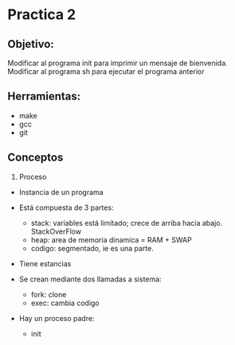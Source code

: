 # Practica 2

## Objetivo:
Modificar al programa init para imprimir un mensaje de bienvenida.
Modificar al programa sh para ejecutar el programa anterior

## Herramientas:
* make
* gcc
* git

## Conceptos

1) Proceso

* Instancia de un programa
* Está compuesta de 3 partes:
  * stack: variables está limitado; crece de arriba hacia abajo. StackOverFlow
  * heap: area de memoria dinamica = RAM + SWAP
  * codigo: segmentado, ie es una parte.

* Tiene estancias

* Se crean mediante dos llamadas a sistema:
  * fork: clone
  * exec: cambia codigo

* Hay un proceso padre:
  * init


